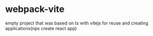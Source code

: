 # webpack-vite

empty project that was based on ts with vitejs for reuse and creating applications(npx create react app)
